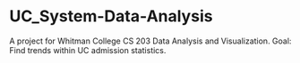 # UC_System-Data-Analysis
A project for Whitman College CS 203 Data Analysis and Visualization. Goal: Find trends within UC admission statistics.
